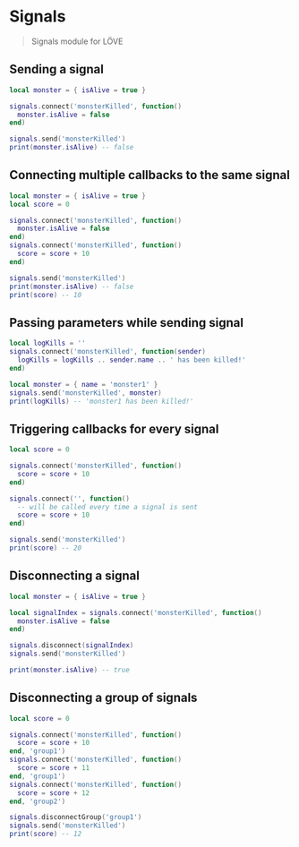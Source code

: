 # Signals

> Signals module for LÖVE

## Sending a signal

```lua
local monster = { isAlive = true }

signals.connect('monsterKilled', function()
  monster.isAlive = false
end)

signals.send('monsterKilled')
print(monster.isAlive) -- false
```

## Connecting multiple callbacks to the same signal

```lua
local monster = { isAlive = true }
local score = 0

signals.connect('monsterKilled', function()
  monster.isAlive = false
end)
signals.connect('monsterKilled', function()
  score = score + 10
end)

signals.send('monsterKilled')
print(monster.isAlive) -- false
print(score) -- 10
```

## Passing parameters while sending signal

```lua
local logKills = ''
signals.connect('monsterKilled', function(sender)
  logKills = logKills .. sender.name .. ' has been killed!'
end)

local monster = { name = 'monster1' }
signals.send('monsterKilled', monster)
print(logKills) -- 'monster1 has been killed!'
```

## Triggering callbacks for every signal

```lua
local score = 0

signals.connect('monsterKilled', function()
  score = score + 10
end)

signals.connect('', function()
  -- will be called every time a signal is sent
  score = score + 10
end)

signals.send('monsterKilled')
print(score) -- 20
```

## Disconnecting a signal

```lua
local monster = { isAlive = true }

local signalIndex = signals.connect('monsterKilled', function()
  monster.isAlive = false
end)

signals.disconnect(signalIndex)
signals.send('monsterKilled')

print(monster.isAlive) -- true
```

## Disconnecting a group of signals

```lua
local score = 0

signals.connect('monsterKilled', function()
  score = score + 10
end, 'group1')
signals.connect('monsterKilled', function()
  score = score + 11
end, 'group1')
signals.connect('monsterKilled', function()
  score = score + 12
end, 'group2')

signals.disconnectGroup('group1')
signals.send('monsterKilled')
print(score) -- 12
```
